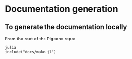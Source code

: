 # Documentation generation

## To generate the documentation locally

From the root of the Pigeons repo:

```
julia
include("docs/make.jl")
```
